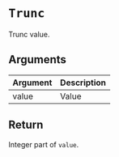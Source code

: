 # `Trunc`

Trunc value.

## Arguments

| Argument | Description |
| -------- | ----------- |
| value    | Value       |

## Return

Integer part of `value`.
